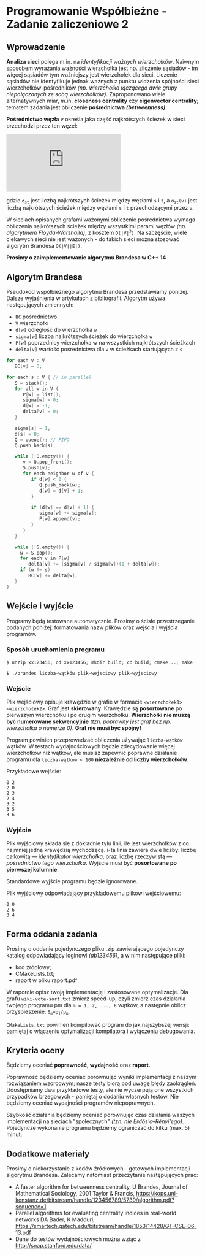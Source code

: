 # Programowanie Współbieżne - Zadanie zaliczeniowe 2
## Wprowadzenie

**Analiza sieci** polega m.in. na *identyfikacji ważnych wierzchołków*. Naiwnym sposobem wyrażania ważności wierzchołka jest np. zliczenie sąsiadów - im więcej sąsiadów tym ważniejszy jest wierzchołek dla sieci. Liczenie sąsiadów nie identyfikuje jednak ważnych z punktu widzenia spójności sieci wierzchołków-pośredników *(np. wierzchołka łączącego dwie grupy niepołączonych ze sobą wierzchołków)*. Zaproponowano wiele alternatywnych miar, m.in. **closeness centrality** czy **eigenvector centrality**; tematem zadania jest obliczenie **pośrednictwa _(betweenness)_**.

**Pośrednictwo węzła** _v_ określa jaka część najkrótszych ścieżek w sieci przechodzi przez ten węzeł:

![](https://latex.codecogs.com/gif.latex?BC%28v%29%20%3D%20%5Csum_%7Bs%20%5Cneq%20v%20%5Cneq%20t%7D%5Cfrac%7B%5Csigma_%7Bst%7D%28v%29%7D%7B%5Csigma_%7Bst%7D%7D)

gdzie <code>σ<sub>st</sub></code> jest liczbą najkrótszych ścieżek między węzłami `s` i `t`, a <code>σ<sub>st</sub>(v)</code> jest liczbą najkrótszych ścieżek między węzłami `s` i `t` przechodzącymi przez `v`.

W sieciach opisanych grafami ważonymi obliczenie pośrednictwa wymaga obliczenia najkrótszych ścieżek między wszystkimi parami węzłów _(np. algorytmem Floyda-Warshalla)_, z kosztem <code>O(∣V∣<sup>3</sup>)</code>. Na szczęście, wiele ciekawych sieci nie jest ważonych - do takich sieci można stosować algorytm Brandesa `O(∣V∣∣E∣)`.

**Prosimy o zaimplementowanie algorytmu Brandesa w C++ 14**

## Algorytm Brandesa

Pseudokod współbieżnego algorytmu Brandesa przedstawiamy poniżej. Dalsze wyjaśnienia w artykułach z bibliografii. Algorytm używa następujących zmiennych:

* `BC` pośrednictwo
* `V` wierzchołki
* `d[w]` odległość do wierzchołka `w`
* `sigma[w]` liczba najkrótszych ścieżek do wierzchołka `w`
* `P[w]` poprzednicy wierzchołka w na wszystkich najkrótszych ścieżkach
* `delta[v]` wartość pośrednictwa dla `v` w ścieżkach startujących z `s`

```c++
for each v : V
   BC[v] = 0;

for each s : V { // in parallel
   S = stack();
   for all w in V {
      P[w] = list();
      sigma[w] = 0;
      d[w] = -1;
      delta[v] = 0;
   }

   sigma[s] = 1;
   d[s] = 0;
   Q = queue(); // FIFO
   Q.push_back(s);

   while (!Q.empty()) {
      v = Q.pop_front();
      S.push(v);
      for each neighbor w of v {
         if d[w] < 0 {
            Q.push_back(w);
            d[w] = d[v] + 1;
         }

         if (d[w] == d[v] + 1) {
            sigma[w] += sigma[v];
            P[w].append(v);
         }
      }
   }

   while (!S.empty()) {
     w = S.pop();
     for each v in P[w]
        delta[v] += (sigma[v] / sigma[w])(1 + delta[w]);
     if (w != s)
        BC[w] += delta[w];
   }
}

```


## Wejście i wyjście

Programy będą testowane automatycznie. Prosimy o ścisłe przestrzeganie podanych poniżej: formatowania nazw plików oraz wejścia i wyjścia programów.

### Sposób uruchomienia programu

```
$ unzip xx123456; cd xx123456; mkdir build; cd build; cmake ..; make
```
```
$ ./brandes liczba-wątków plik-wejsciowy plik-wyjsciowy
```

### Wejście

Plik wejściowy opisuje krawędzie w grafie w formacie `<wierzchołek1>` `<wierzchołek2>`. Graf jest **skierowany**. Krawędzie są **posortowane** po pierwszym wierzchołku i po drugim wierzchołku. **Wierzchołki nie muszą być numerowane sekwencyjnie** _(tzn. poprawny jest graf bez np. wierzchołka o numerze 0)_. **Graf nie musi być spójny!**

Program powinien przeprowadzać obliczenia używając `liczba-wątków` wątków. W testach wydajnościowych będzie zdecydowanie więcej wierzchołków niż wątków, ale musisz zapewnić poprawne działanie programu dla `liczba-wątków < 100` **niezależnie od liczby wierzchołków**.

Przykładowe wejście:

```
0 2
2 0
2 3
2 4
3 2
3 5
3 6
```

### Wyjście

Plik wyjściowy składa się z dokładnie tylu linii, ile jest wierzchołków z co najmniej jedną krawędzią wychodzącą. i-ta linia zawiera dwie liczby: liczbę całkowitą — _identyfikator wierzchołka_, oraz liczbę rzeczywistą — _pośrednictwo tego wierzchołka_. Wyjście musi być **posortowane po pierwszej kolumnie**.

Standardowe wyjście programu będzie ignorowane.

Plik wyjściowy odpowiadający przykładowemu plikowi wejściowemu:

```
0 0
2 6
3 4
```

## Forma oddania zadania

Prosimy o oddanie pojedynczego pliku .zip zawierającego pojedynczy katalog odpowiadający loginowi _(ab123456)_, a w nim następujące pliki:

* kod źródłowy;
* CMakeLists.txt;
* raport w pliku raport.pdf

W raporcie opisz twoją implementację i zastosowane optymalizacje. Dla grafu `wiki-vote-sort.txt` zmierz speed-up, czyli zmierz czas działania twojego programu pm dla `m = 1, 2, ..., 8` wątków, a następnie oblicz przyspieszenie: <code>S<sub>m</sub>=p<sub>1</sub>/p<sub>m</sub></code>.

`CMakeLists.txt` powinien kompilować program do jak najszybszej wersji: pamiętaj o włączeniu optymalizacji kompilatora i wyłączeniu debugowania.

## Kryteria oceny

Będziemy oceniać **poprawność**, **wydajność** oraz **raport**.

Poprawność będziemy oceniać porównując wyniki implementacji z naszym rozwiązaniem wzorcowym; nasze testy biorą pod uwagę błędy zaokrągleń. Udostępniamy dwa przykładowe testy, ale nie wyczerpują one wszystkich przypadków brzegowych - pamiętaj o dodaniu własnych testów. Nie będziemy oceniać wydajności programów niepoprawnych.

Szybkość działania będziemy oceniać porównując czas działania waszych implementacji na sieciach "społecznych" _(tzn. nie Erdős'a–Rényi'ego)_. Pojedyncze wykonanie programu będziemy ograniczać do kilku (max. 5) minut.


## Dodatkowe materiały

Prosimy o niekorzystanie z kodów źródłowych - gotowych implementacji algorytmu Brandesa. Zalecamy natomiast przeczytanie następujących prac:

* A faster algorithm for betweenness centrality, U Brandes, Journal of Mathematical Sociology, 2001 Taylor & Francis, https://kops.uni-konstanz.de/bitstream/handle/123456789/5739/algorithm.pdf?sequence=1
* Parallel algorithms for evaluating centrality indices in real-world networks DA Bader, K Madduri, https://smartech.gatech.edu/bitstream/handle/1853/14428/GT-CSE-06-13.pdf
* Dane do testów wydajnościowych można wziąć z http://snap.stanford.edu/data/
